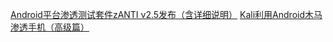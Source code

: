 [Android平台渗透测试套件zANTI v2.5发布（含详细说明）](https://www.freebuf.com/sectool/115051.html) 
[Kali利用Android木马渗透手机（高级篇）](https://cloud.tencent.com/developer/article/1788161) 
